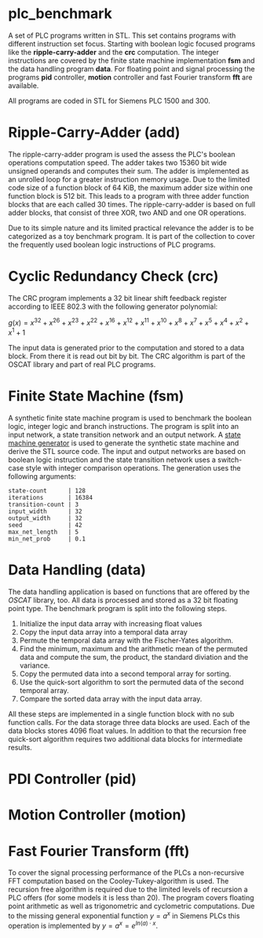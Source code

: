 # plc_benchmark

A set of PLC programs written in STL.
This set contains programs with different instruction set focus.
Starting with boolean logic focused programs like the **ripple-carry-adder**
and the **crc** computation.
The integer instructions are covered by the finite state machine implementation
**fsm** and the data handling program **data**.
For floating point and signal processing the programs **pid** controller,
**motion** controller and fast Fourier transform **fft** are available.

All programs are coded in STL for Siemens PLC 1500 and 300.

# Ripple-Carry-Adder (add)

The ripple-carry-adder program is used the assess the PLC's boolean operations
computation speed.
The adder takes two 15360 bit wide unsigned operands and computes their sum.
The adder is implemented as an unrolled loop for a greater instruction memory
usage.
Due to the limited code size of a function block of 64 KiB, the maximum adder
size within one function block is 512 bit.
This leads to a program with three adder function blocks that are each called
30 times.
The ripple-carry-adder is based on full adder blocks, that consist of three
XOR, two AND and one OR operations.

Due to its simple nature and its limited practical relevance the adder is to be
categorized as a toy benchmark program.
It is part of the collection to cover the frequently used boolean logic
instructions of PLC programs.

# Cyclic Redundancy Check (crc)

The CRC program implements a 32 bit linear shift feedback register according to
IEEE 802.3 with the following generator polynomial:

$g(x) = x^{32} + x^{26} + x^{23} + x^{22} + x^{16} + x^{12} + x^{11} + x^{10} + x^{8} + x^{7} + x^{5} + x^{4} + x^{2} + x^{1} + 1$

The input data is generated prior to the computation and stored to a data
block.
From there it is read out bit by bit.
The CRC algorithm is part of the OSCAT library and part of real PLC programs.

# Finite State Machine (fsm)

A synthetic finite state machine program is used to benchmark the boolean
logic, integer logic and branch instructions.
The program is split into an input network, a state transition network and an
output network.
A [state machine generator](https://github.com/JohannesKutning/fsm_generator)
is used to generate the synthetic state machine and derive the STL source code.
The input and output networks are based on boolean logic instruction and the
state transition network uses a switch-case style with integer comparison
operations.
The generation uses the following arguments:

    state-count      | 128
    iterations       | 16384
    transition-count | 3
    input_width      | 32
    output_width     | 32
    seed             | 42
    max_net_length   | 5
    min_net_prob     | 0.1

# Data Handling (data)

The data handling application is based on functions that are offered by the
*OSCAT* library, too.
All data is processed and stored as a 32 bit floating point type.
The benchmark program is split into the following steps.

 1. Initialize the input data array with increasing float values
 2. Copy the input data array into a temporal data array
 3. Permute the temporal data array with the Fischer-Yates algorithm.
 4. Find the minimum, maximum and the arithmetic mean of the permuted data and
    compute the sum, the product, the standard diviation and the variance.
 5. Copy the permuted data into a second temporal array for sorting.
 6. Use the quick-sort algorithm to sort the permuted data of the second
    temporal array.
 7. Compare the sorted data array with the input data array.

All these steps are implemented in a single function block with no sub function
calls.
For the data storage three data blocks are used.
Each of the data blocks stores 4096 float values.
In addition to that the recursion free quick-sort algorithm requires two
additional data blocks for intermediate results.

# PDI Controller (pid)

# Motion Controller (motion)

# Fast Fourier Transform (fft)

To cover the signal processing performance of the PLCs a non-recursive FFT
computation based on the Cooley-Tukey-algorithm is used.
The recursion free algorithm is required due to the limited levels of recursion
a PLC offers (for some models it is less than 20).
The program covers floating point arithmetic as well as trigonometric and
cyclometric computations.
Due to the missing general exponential function $y = a^x$ in Siemens PLCs this
operation is implemented by $y = a^x = e^{ln\left(a\right) \cdot x}$.

